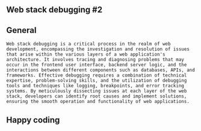 ## Web stack debugging #2
## General
	Web stack debugging is a critical process in the realm of web development, encompassing the investigation and resolution of issues that arise within the various layers of a web application's architecture. It involves tracing and diagnosing problems that may occur in the frontend user interface, backend server logic, and the interactions between different components such as databases, APIs, and frameworks. Effective debugging requires a combination of technical expertise, problem-solving skills, and the utilization of debugging tools and techniques like logging, breakpoints, and error tracking systems. By meticulously dissecting issues at each layer of the web stack, developers can identify root causes and implement solutions, ensuring the smooth operation and functionality of web applications.

## Happy coding
